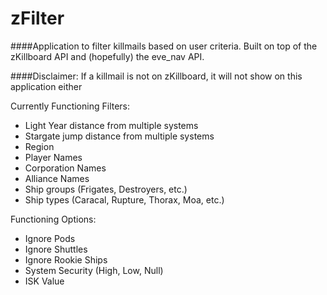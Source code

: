 # zFilter

####Application to filter killmails based on user criteria. Built on top of the zKillboard API and (hopefully) the eve_nav API. 

####Disclaimer: If a killmail is not on zKillboard, it will not show on this application either



Currently Functioning Filters:
  - Light Year distance from multiple systems
  - Stargate jump distance from multiple systems
  - Region
  - Player Names
  - Corporation Names
  - Alliance Names
  - Ship groups (Frigates, Destroyers, etc.)
  - Ship types (Caracal, Rupture, Thorax, Moa, etc.)

Functioning Options:
  - Ignore Pods
  - Ignore Shuttles
  - Ignore Rookie Ships
  - System Security (High, Low, Null)
  - ISK Value
